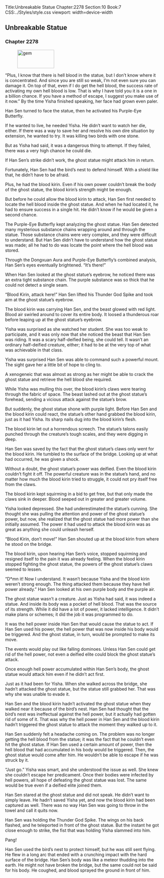 Title:Unbreakable Statue 
Chapter:2278 
Section:10 
Book:7 
CSS:../Styles/style.css 
viewport: width=device-width
  
## Unbreakable Statue
### Chapter 2278
  
<figure>
	<img src="../Images/gem.gif" alt="gem" id="gem" width="120" height="60" />
</figure>
  

  
“Plus, I know that there is hell blood in the statue, but I don’t know where it is concentrated. And since you are still so weak, I’m not even sure you can damage it. On top of that, even if I do get the hell blood, the success rate of activating my own hell blood is low. That is why I have told you it is a one in a billion chance. If you have a method of escape, I suggest you make use of it now.” By the time Yisha finished speaking, her face had grown even paler.

Han Sen turned to face the statue, then he activated his Purple-Eye Butterfly.

If he wanted to live, he needed Yisha. He didn’t want to watch her die, either. If there was a way to save her and resolve his own dire situation by extension, he wanted to try. It was killing two birds with one stone.

But as Yisha had said, it was a dangerous thing to attempt. If they failed, there was a very high chance he could die.

If Han Sen’s strike didn’t work, the ghost statue might attack him in return.

Fortunately, Han Sen had the bird’s nest to defend himself. With a shield like that, he didn’t have to be afraid.

Plus, he had the blood kirin. Even if his own power couldn’t break the body of the ghost statue, the blood kirin’s strength might be enough.

But before he could allow the blood kirin to attack, Han Sen first needed to locate the hell blood inside the ghost statue. And when he had located it, he had to ensure success in a single hit. He didn’t know if he would be given a second chance.

The Purple-Eye Butterfly kept analyzing the ghost statue. Han Sen detected many mysterious substance chains wrapping around and through the statue. Those substance chains were very complex, and they were difficult to understand. But Han Sen didn’t have to understand how the ghost statue was made; all he had to do was locate the point where the hell blood was stored.

Through the Dongxuan Aura and Purple-Eye Butterfly’s combined analysis, Han Sen’s eyes eventually brightened. “It’s there!”

When Han Sen looked at the ghost statue’s eyebrow, he noticed there was an extra tight substance chain. The purple substance was so thick that he could not detect a single seam.

“Blood Kirin, attack here!” Han Sen lifted his Thunder God Spike and took aim at the ghost statue’s eyebrow.

The blood kirin was carrying Han Sen, and the beast glowed with red light. Blood air swirled around to cover its entire body. It loosed a thunderous roar before leaping up at the ghost statue’s eyebrow.

Yisha was surprised as she watched her student. She was too weak to participate, and it was only now that she noticed the beast that Han Sen was riding. It was a scary half-deified being, she could tell. It wasn’t an ordinary half-deified creature, either; it had to be at the very top of what was achievable in that class.

Yisha was surprised Han Sen was able to command such a powerful mount. The sight gave her a little bit of hope to cling to.

A xenogeneic that was almost as strong as her might be able to crack the ghost statue and retrieve the hell blood she required.

While Yisha was mulling this over, the blood kirin’s claws were tearing through the fabric of space. The beast lashed out at the ghost statue’s forehead, sending a vicious attack against the statue’s brow.

But suddenly, the ghost statue shone with purple light. Before Han Sen and the blood kirin could react, the statue’s other hand grabbed the blood kirin, just as it had Yisha. Its sharp nails dug into the blood kirin’s flesh.

The blood kirin let out a horrendous screech. The statue’s talons easily punched through the creature’s tough scales, and they were digging in deep.

Han Sen was saved by the fact that the ghost statue’s claws only went for the blood kirin. He tumbled to the surface of the bridge. Looking up at what had occurred, he was given a shock.

Without a doubt, the ghost statue’s power was deified. Even the blood kirin couldn’t fight it off. The powerful creature was in the statue’s hand, and no matter how much the blood kirin tried to struggle, it could not pry itself free from the claws.

The blood kirin kept squirming in a bid to get free, but that only made the claws sink in deeper. Blood seeped out in greater and greater volume.

Yisha looked depressed. She had underestimated the statue’s cunning. She thought she was pulling the attention and power of the ghost statue’s power, but now, she realized that the ghost statue had more power than she initially assumed. The power it had used to attack the blood kirin was as great as anything she could unleash herself.

“Blood Kirin, don’t move!” Han Sen shouted up at the blood kirin from where he stood on the bridge.

The blood kirin, upon hearing Han Sen’s voice, stopped squirming and resigned itself to the pain it was already feeling. When the blood kirin stopped fighting the ghost statue, the powers of the ghost statue’s claws seemed to lessen.

“D*mn it! Now I understand. It wasn’t because Yisha and the blood kirin weren’t strong enough. The thing attacked them because they have hell power already.” Han Sen looked at his own purple body and the purple air.

The ghost statue wasn’t a creature. Just as Yisha had said, it was indeed a statue. And inside its body was a pocket of hell blood. That was the source of its strength. While it did have a lot of power, it lacked intelligence. It didn’t make plans or schemes; it did the job it was programmed to do.

It was the hell power inside Han Sen that would cause the statue to act. If Han Sen used his power, the hell power that was now inside his body would be triggered. And the ghost statue, in turn, would be prompted to make its move.

The events would play out like falling dominoes. Unless Han Sen could get rid of the hell power, not even a deified elite could block the ghost statue’s attack.

Once enough hell power accumulated within Han Sen’s body, the ghost statue would attack him even if he didn’t act first.

Just as it had been for Yisha. When she walked across the bridge, she hadn’t attacked the ghost statue, but the statue still grabbed her. That was why she was unable to evade it.

Han Sen and the blood kirin hadn’t activated the ghost statue when they walked near it because of the bird’s nest. Han Sen had thought that the bird’s nest was ineffectual against the hell power, but it actually had gotten rid of some of it. That was why the hell power in Han Sen and the blood kirin hadn’t triggered the ghost statue to attack the moment they walked up to it.

Han Sen suddenly felt a headache coming on. The problem was no longer getting the hell blood from the statue; it was the fact that he couldn’t even hit the ghost statue. If Han Sen used a certain amount of power, then the hell blood that had accumulated in his body would be triggered. Then, the ghost statue would come after him. He wouldn’t be able to escape if he was struck by it.

“Just go.” Yisha was smart, and she understood the issue as well. She knew she couldn’t escape her predicament. Once their bodies were infected by hell powers, all hope of defeating the ghost statue was lost. The same would be true even if a deified elite joined them.

Han Sen stared at the ghost statue and did not speak. He didn’t want to simply leave. He hadn’t saved Yisha yet, and now the blood kirin had been captured as well. There was no way Han Sen was going to throw in the towel and call it quits now.

Han Sen was holding the Thunder God Spike. The wings on his back flashed, and he teleported in front of the ghost statue. But the instant he got close enough to strike, the fist that was holding Yisha slammed into him.

Pang!

Han Sen used the bird’s nest to protect himself, but he was still sent flying. He flew in a long arc that ended with a crunching impact with the hard surface of the bridge. Han Sen’s body was like a meteor thudding into the earth. He might not have broken the bridge, but the same could not be said for his body. He coughed, and blood sprayed the ground in front of him.